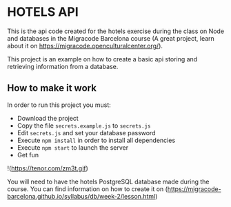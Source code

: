 # HOTELS API

This is the api code created for the hotels exercise during the class on Node and databases in the Migracode Barcelona course (A great project, learn about it on https://migracode.openculturalcenter.org/).

This project is an example on how to create a basic api storing and retrieving information from a database.

## How to make it work

In order to run this project you must:

* Download the project
* Copy the file `secrets.example.js` to `secrets.js`
* Edit `secrets.js` and set your database password
* Execute `npm install` in order to install all dependencies
* Execute `npm start` to launch the server
* Get fun

!(https://tenor.com/zm3t.gif)

You will need to have the hotels PostgreSQL database made during the course. You can find information on how to create it on (https://migracode-barcelona.github.io/syllabus/db/week-2/lesson.html)



